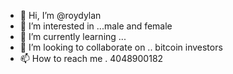 - 👋 Hi, I’m @roydylan
- 👀 I’m interested in ...male and female
- 🌱 I’m currently learning ...
- 💞️ I’m looking to collaborate on .. bitcoin investors 
- 📫 How to reach me . 4048900182

<!---
roydylan/roydylan is a ✨ special ✨ repository because its `README.md` (this file) appears on your GitHub profile.
You can click the Preview link to take a look at your changes.
--->
